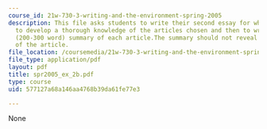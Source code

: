 ```yaml
---
course_id: 21w-730-3-writing-and-the-environment-spring-2005
description: This file asks students to write their second essay for which they need
  to develop a thorough knowledge of the articles chosen and then to write a one page
  (200-300 word) summary of each article.The summary should not reveal the opinion
  of the article.
file_location: /coursemedia/21w-730-3-writing-and-the-environment-spring-2005/577127a68a146aa4768b39da61fe77e3_spr2005_ex_2b.pdf
file_type: application/pdf
layout: pdf
title: spr2005_ex_2b.pdf
type: course
uid: 577127a68a146aa4768b39da61fe77e3

---
```

None